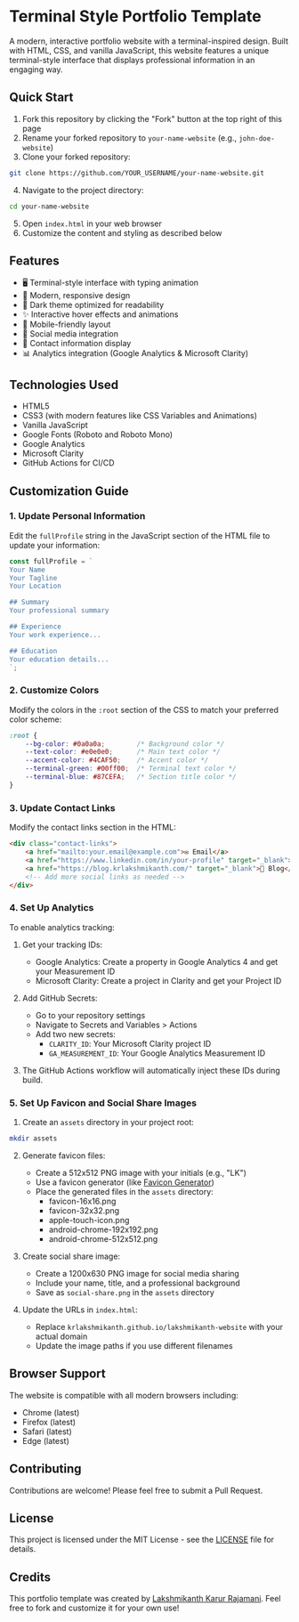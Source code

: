 # Terminal Style Portfolio Template

A modern, interactive portfolio website with a terminal-inspired design. Built with HTML, CSS, and vanilla JavaScript, this website features a unique terminal-style interface that displays professional information in an engaging way.

## Quick Start

1. Fork this repository by clicking the "Fork" button at the top right of this page
2. Rename your forked repository to `your-name-website` (e.g., `john-doe-website`)
3. Clone your forked repository:
```bash
git clone https://github.com/YOUR_USERNAME/your-name-website.git
```
4. Navigate to the project directory:
```bash
cd your-name-website
```
5. Open `index.html` in your web browser
6. Customize the content and styling as described below

## Features

- 🖥️ Terminal-style interface with typing animation
- 🎨 Modern, responsive design
- 🌙 Dark theme optimized for readability
- ✨ Interactive hover effects and animations
- 📱 Mobile-friendly layout
- 🔗 Social media integration
- 📧 Contact information display
- 📊 Analytics integration (Google Analytics & Microsoft Clarity)

## Technologies Used

- HTML5
- CSS3 (with modern features like CSS Variables and Animations)
- Vanilla JavaScript
- Google Fonts (Roboto and Roboto Mono)
- Google Analytics
- Microsoft Clarity
- GitHub Actions for CI/CD

## Customization Guide

### 1. Update Personal Information
Edit the `fullProfile` string in the JavaScript section of the HTML file to update your information:

```javascript
const fullProfile = `
Your Name
Your Tagline
Your Location

## Summary
Your professional summary

## Experience
Your work experience...

## Education
Your education details...
`;
```

### 2. Customize Colors
Modify the colors in the `:root` section of the CSS to match your preferred color scheme:

```css
:root {
    --bg-color: #0a0a0a;        /* Background color */
    --text-color: #e0e0e0;      /* Main text color */
    --accent-color: #4CAF50;    /* Accent color */
    --terminal-green: #00ff00;  /* Terminal text color */
    --terminal-blue: #87CEFA;   /* Section title color */
}
```

### 3. Update Contact Links
Modify the contact links section in the HTML:

```html
<div class="contact-links">
    <a href="mailto:your.email@example.com">✉ Email</a>
    <a href="https://www.linkedin.com/in/your-profile" target="_blank">🔗 LinkedIn</a>
    <a href="https://blog.krlakshmikanth.com/" target="_blank">📝 Blog</a>
    <!-- Add more social links as needed -->
</div>
```

### 4. Set Up Analytics
To enable analytics tracking:

1. Get your tracking IDs:
   - Google Analytics: Create a property in Google Analytics 4 and get your Measurement ID
   - Microsoft Clarity: Create a project in Clarity and get your Project ID

2. Add GitHub Secrets:
   - Go to your repository settings
   - Navigate to Secrets and Variables > Actions
   - Add two new secrets:
     - `CLARITY_ID`: Your Microsoft Clarity project ID
     - `GA_MEASUREMENT_ID`: Your Google Analytics Measurement ID

3. The GitHub Actions workflow will automatically inject these IDs during build.

### 5. Set Up Favicon and Social Share Images

1. Create an `assets` directory in your project root:
```bash
mkdir assets
```

2. Generate favicon files:
   - Create a 512x512 PNG image with your initials (e.g., "LK")
   - Use a favicon generator (like [Favicon Generator](https://favicon.io/favicon-generator/))
   - Place the generated files in the `assets` directory:
     - favicon-16x16.png
     - favicon-32x32.png
     - apple-touch-icon.png
     - android-chrome-192x192.png
     - android-chrome-512x512.png

3. Create social share image:
   - Create a 1200x630 PNG image for social media sharing
   - Include your name, title, and a professional background
   - Save as `social-share.png` in the `assets` directory

4. Update the URLs in `index.html`:
   - Replace `krlakshmikanth.github.io/lakshmikanth-website` with your actual domain
   - Update the image paths if you use different filenames

## Browser Support

The website is compatible with all modern browsers including:
- Chrome (latest)
- Firefox (latest)
- Safari (latest)
- Edge (latest)

## Contributing

Contributions are welcome! Please feel free to submit a Pull Request.

## License

This project is licensed under the MIT License - see the [LICENSE](LICENSE) file for details.

## Credits

This portfolio template was created by [Lakshmikanth Karur Rajamani](https://github.com/krlakshmikanth). 
Feel free to fork and customize it for your own use! 
